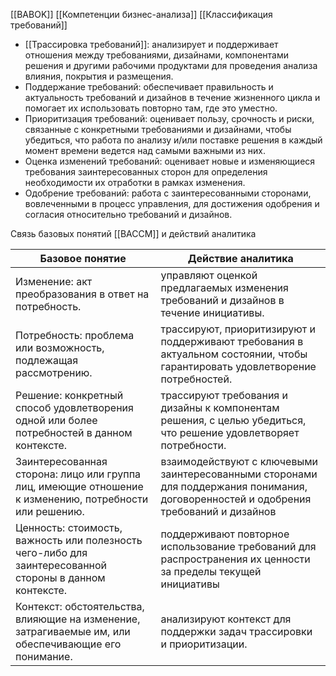 [[BABOK]] [[Компетенции бизнес-анализа]]  [[Классификация требований]]
- [[Трассировка требований]]: анализирует и поддерживает отношения между требованиями, дизайнами, компонентами решения и другими рабочими продуктами для проведения анализа влияния, покрытия и размещения.
- Поддержание требований: обеспечивает правильность и актуальность требований и дизайнов в течение жизненного цикла и помогает их использовать повторно там, где это уместно.
- Приоритизация требований: оценивает пользу, срочность и риски, связанные с конкретными требованиями и дизайнами, чтобы убедиться, что работа по анализу и/или поставке решения в каждый момент времени ведется над самыми важными из них. 
- Оценка изменений требований: оценивает новые и изменяющиеся требования заинтересованных сторон для определения необходимости их отработки в рамках изменения.
- Одобрение требований: работа с заинтересованными сторонами, вовлеченными в процесс управления, для достижения одобрения и согласия относительно требований и дизайнов.

Связь базовых понятий [[BACCM]] и действий аналитика

| Базовое понятие                                                                                         | Действие аналитика                                                                                                                   |
| ------------------------------------------------------------------------------------------------------- | ------------------------------------------------------------------------------------------------------------------------------------ |
| Изменение: акт преобразования в ответ на потребность.                                                   | управляют оценкой предлагаемых изменения требований и дизайнов в течение инициативы.                                                 |
| Потребность: проблема или возможность, подлежащая рассмотрению.                                         | трассируют, приоритизируют и поддерживают требования в актуальном состоянии, чтобы гарантировать удовлетворение потребностей.        |
| Решение: конкретный способ удовлетворения одной или более потребностей в данном контексте.              | трассируют требования и дизайны к компонентам решения, с целью убедиться, что решение удовлетворяет потребности.                     |
| Заинтересованная сторона: лицо или группа лиц, имеющие отношение к изменению, потребности или решению.  | взаимодействуют с ключевыми заинтересованными сторонами для поддержания понимания, договоренностей и одобрения требований и дизайнов |
| Ценность: стоимость, важность или полезность чего-либо для заинтересованной стороны в данном контексте. | поддерживают повторное использование требований для распространения их ценности за пределы текущей инициативы                        |
| Контекст: обстоятельства, влияющие на изменение, затрагиваемые им, или обеспечивающие его понимание.    | анализируют контекст для поддержки задач трассировки и приоритизации.                                                                |


